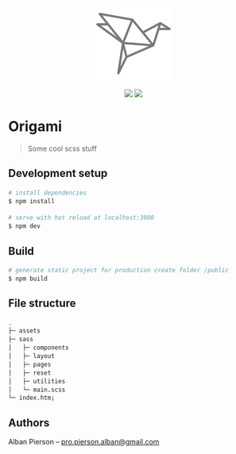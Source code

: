 <p align="center">
    <img src="./origami.svg" alt="origami logo" width="150px">
</p>
<p align="center">
  <a href="https://github.com/zalbani-lab/Origami/commits/master" alt="LastCommit"><img src="https://img.shields.io/github/last-commit/zalbani-lab/Origami?style=flat-square" /></a>
  <a href="http://hits.dwyl.com/zalbani-lab/Origami" alt="HitCount"><img src="http://hits.dwyl.com/zalbani-lab/Origami.svg" /></a>
</p>

# Origami 
> Some cool scss stuff

## Development setup

```bash
# install dependencies
$ npm install

# serve with hot reload at localhost:3000
$ npm dev
```

## Build

```bash
# generate static project for production create folder /public
$ npm build
```

## File structure

```bash
.
├─ assets                     
├─ sass                      
│   ├─ components
│   ├─ layout
│   ├─ pages
│   ├─ reset
│   ├─ utilities
│   └─ main.scss
└─ index.htm;               
```

## Authors

Alban Pierson – pro.pierson.alban@gmail.com